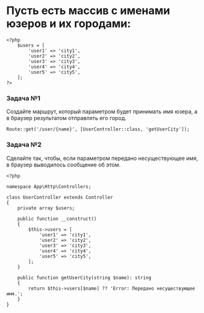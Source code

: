 # Пусть есть массив с именами юзеров и их городами:

    <?php
        $users = [
            'user1' => 'city1',
            'user2' => 'city2',
            'user3' => 'city3',
            'user4' => 'city4',
            'user5' => 'city5',
        ];
    ?>

### Задача №1

Создайте маршрут, который параметром будет принимать имя юзера, а в браузер результатом отправлять его город.

    Route::get('/user/{name}', [UserController::class, 'getUserCity']);

### Задача №2

Сделайте так, чтобы, если параметром передано несуществующее имя, в браузер выводилось сообщение об этом.

    <?php
    
    namespace App\Http\Controllers;
    
    class UserController extends Controller
    {
        private array $users;
    
        public function __construct()
        {
            $this->users = [
                'user1' => 'city1',
                'user2' => 'city2',
                'user3' => 'city3',
                'user4' => 'city4',
                'user5' => 'city5',
            ];
        }
    
        public function getUserCity(string $name): string
        {
            return $this->users[$name] ?? 'Error: Передано несуществующее имя.';
        }
    }